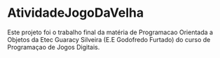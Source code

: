 # AtividadeJogoDaVelha

Este projeto foi o trabalho final da matéria de Programacao Orientada a Objetos da Etec Guaracy Silveira (E.E Godofredo Furtado) do curso de Programaçao de Jogos Digitais.
